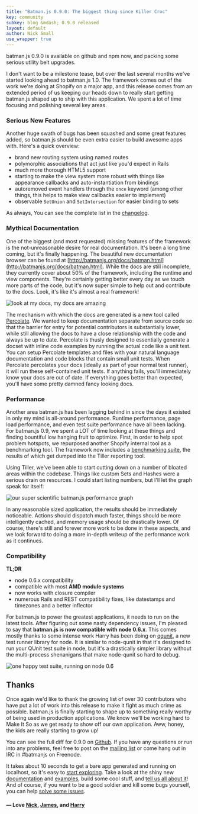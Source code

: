```yaml
---
title: "Batman.js 0.9.0: The biggest thing since Killer Croc"
key: community
subkey: blog &mdash; 0.9.0 released
layout: default
author: Nick Small
use_wrapper: true
---
```


batman.js 0.9.0 is available on github and npm now, and packing some serious utility belt upgrades.

I don't want to be a milestone tease, but over the last several months we've started looking ahead to batman.js 1.0. The framework comes out of the work we're doing at Shopify on a major app, and this release comes from an extended period of us keeping our heads down to really start getting batman.js shaped up to ship with this application. We spent a lot of time focusing and polishing several key areas.

### Serious New Features

Another huge swath of bugs has been squashed and some great features added, so batman.js should be even extra easier to build awesome apps with. Here's a quick overview:

- brand new routing system using named routes
- polymorphic associations that act just like you'd expect in Rails
- much more thorough HTML5 support
- starting to make the view system more robust with things like appearance callbacks and auto-instantiation from bindings
- autoremoved event handlers through the `once` keyword (among other things, this helps to make view callbacks easier to implement)
- observable `SetUnion` and `SetIntersection` for easier binding to sets

As always, You can see the complete list in the [changelog](https://github.com/Shopify/batman/blob/master/CHANGELOG.md).

### Mythical Documentation

One of the biggest (and most requested) missing features of the framework is the not-unreasonable desire for real documentation. It's been a long time coming, but it's finally happening. The beautiful new documentation browser can be found at [http://batmanjs.org/docs/batman.html](http://batmanjs.org/docs/batman.html). While the docs are still incomplete, they currently cover about 50% of the framework, including the runtime and view components. They're certainly getting better every day as we touch more parts of the code, but it's now super simple to help out and contribute to the docs. Look, it's like it's almost a real framework!

![look at my docs, my docs are amazing](http://f.cl.ly/items/2F2f33241X3o2L3j0w3h/Screen%20Shot%202012-04-02%20at%202.42.58%20PM.png)

The mechanism with which the docs are generated is a new tool called [Percolate](https://github.com/Shopify/batman/blob/master/docs/percolate.coffee). We wanted to keep documentation separate from source code so that the barrier for entry for potential contributors is substantially lower, while still allowing the docs to have a close relationship with the code and always be up to date. Percolate is thusly designed to essentially generate a docset with inline code examples by running the actual code like a unit test. You can setup Percolate templates and files with your natural language documentation and code blocks that contain small unit tests. When Percolate percolates your docs (ideally as part of your normal test runner), it will run these self-contained unit tests. If anything fails, you'll immediately know your docs are out of date. If everything goes better than expected, you'll have some pretty damned fancy looking docs.

### Performance

Another area batman.js has been lagging behind in since the days it existed in only my mind is all-around performance. Runtime performance, page load performance, and even test suite performance have all been lacking. For batman.js 0.9, we spent a LOT of time looking at these things and finding bountiful low hanging fruit to optimize. First, in order to help spot problem hotspots, we repurposed another Shopify internal tool as a benchmarking tool. The framework now includes a [benchmarking suite](https://github.com/Shopify/batman/tree/master/tests/prof/tests), the results of which get dumped into the Tiller reporting tool.

Using Tiller, we've been able to start cutting down on a number of bloated areas within the codebase. Things like custom Sets and Hashes were a serious drain on resources. I could start listing numbers, but I'll let the graph speak for itself:

![our super scientific batman.js performance graph](http://f.cl.ly/items/0d1Y3E0P361R1N3R2R2K/IMG_2097.JPG)

In any reasonable sized application, the results should be immediately noticeable. Actions should dispatch much faster, things should be more intelligently cached, and memory usage should be drastically lower. Of course, there's still and forever more work to be done in these aspects, and we look forward to doing a more in-depth writeup of the performance work as it continues.

### Compatibility

**TL;DR**

  - node 0.6.x compatibility
  - compatible with most **AMD module systems**
  - now works with closure compiler
  - numerous Rails and REST compatibility fixes, like datestamps and timezones and a better inflector

For batman.js to power the greatest applications, it needs to run on the latest tools. After figuring out some nasty dependency issues, I'm pleased to say that **batman.js is now compatible with node 0.6.x**. This comes mostly thanks to some intense work Harry has been doing on [qqunit](http://github.com/hornairs/qqunit), a new test runner library for node. It is similar to node-qunit in that it's designed to run your QUnit test suite in node, but it's a drastically simpler library without the multi-process shenanigans that make node-qunit so hard to debug.

![one happy test suite, running on node 0.6](http://f.cl.ly/items/3U1s1x1m0s2T1k1G0x2Q/qqunitresults.png)

## Thanks

Once again we'd like to thank the growing list of over 30 contributors who have put a lot of work into this release to make it fight as much crime as possible. batman.js is finally starting to shape up to something really worthy of being used in production applications. We know we'll be working hard to Make It So as we get ready to show off our own application. Aww, honey, the kids are really starting to grow up!

You can see the full diff for 0.9.0 on [Github](https://github.com/Shopify/batman/compare/v0.8.0...0.9.0). If you have any questions or run into any problems, feel free to post on the [mailing list](http://groups.google.com/group/batmanjs) or come hang out in IRC in #batmanjs on Freenode.

It takes about 10 seconds to get a bare app generated and running on localhost, so it's easy to [start exploring](/download.html). Take a look at the shiny new [documentation](/docs/batman.html) and [examples](/examples.html), build some cool stuff, and [tell us all about it](http://groups.google.com/group/batmanjs)! And of course, if you want to be a good soldier and kill some bugs yourself, you can help [solve some issues](http://github.com/Shopify/batman/issues).

#### &mdash; Love [Nick](http://twitter.com/nciagra), [James](http://twitter.com/jamesmacaulay), and [Harry](http://twitter.com/harrybrundage)
